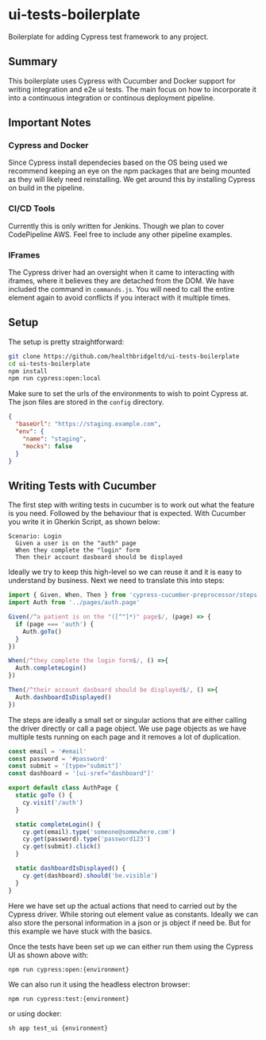 # ui-tests-boilerplate
Boilerplate for adding Cypress test framework to any project.

## Summary
This boilerplate uses Cypress with Cucumber and Docker support for writing integration and e2e ui tests. The main focus on how to incorporate it into a continuous integration or continous deployment pipeline.

## Important Notes
### Cypress and Docker
Since Cypress install dependecies based on the OS being used we recommend keeping an eye on the npm packages that are being mounted as they will likely need reinstalling. We get around this by installing Cypress on build in the pipeline.

### CI/CD Tools
Currently this is only written for Jenkins. Though we plan to cover CodePipeline AWS. Feel free to include any other pipeline examples.

### IFrames
The Cypress driver had an oversight when it came to interacting with iframes, where it believes they are detached from the DOM. We have included the command in `commands.js`. You will need to call the entire element again to avoid conflicts if you interact with it multiple times.

## Setup
The setup is pretty straightforward:
```bash
git clone https://github.com/healthbridgeltd/ui-tests-boilerplate
cd ui-tests-boilerplate
npm install
npm run cypress:open:local
```
Make sure to set the urls of the environments to wish to point Cypress at. The json files are stored in the `config` directory.

```json
{
  "baseUrl": "https://staging.example.com",
  "env": {
    "name": "staging",
    "mocks": false
  }
}
```
## Writing Tests with Cucumber
The first step with writing tests in cucumber is to work out what the feature is you need. Followed by the behaviour that is expected. With Cucumber you write it in Gherkin Script, as shown below:
```gherkin
Scenario: Login
  Given a user is on the "auth" page 
  When they complete the "login" form
  Then their account dasboard should be displayed
```
Ideally we try to keep this high-level so we can reuse it and it is easy to understand by business.
Next we need to translate this into steps:
```javascript
import { Given, When, Then } from 'cypress-cucumber-preprocessor/steps'
import Auth from '../pages/auth.page'

Given(/^a patient is on the "([^"]*)" page$/, (page) => {
  if (page === 'auth') {
    Auth.goTo()
  }
})

When(/^they complete the login form$/, () =>{
  Auth.completeLogin()
})

Then(/^their account dasboard should be displayed$/, () =>{
  Auth.dashboardIsDisplayed()
})
```
The steps are ideally a small set or singular actions that are either calling the driver directly or call a page object. We use page objects as we have multiple tests running on each page and it removes a lot of duplication.
```javascript
const email = '#email'
const password = '#password'
const submit = '[type="submit"]'
const dashboard = '[ui-sref="dashboard"]'

export default class AuthPage {
  static goTo () {
    cy.visit('/auth')
  }

  static completeLogin() {
    cy.get(email).type('someone@somewhere.com')
    cy.get(password).type('password123')
    cy.get(submit).click()
  }

  static dashboardIsDisplayed() {
    cy.get(dashboard).should('be.visible')
  }
}
```
Here we have set up the actual actions that need to carried out by the Cypress driver. While storing out element value as constants. Ideally we can also store the personal information in a json or js object if need be. But for this example we have stuck with the basics.

Once the tests have been set up we can either run them using the Cypress UI as shown above with: 
```
npm run cypress:open:{environment}
```
We can also run it using the headless electron browser:
```
npm run cypress:test:{environment}
```
or using docker: 
```
sh app test_ui {environment}
```
